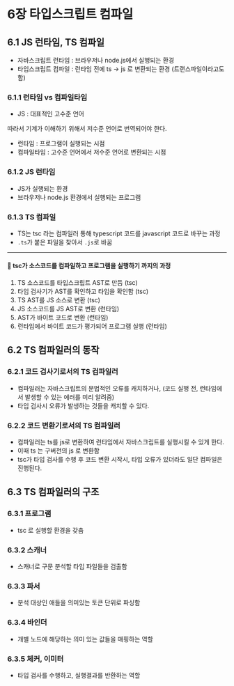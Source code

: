 # 6장 타입스크립트 컴파일

## 6.1 JS 런타임, TS 컴파일

- 자바스크립트 런타임 : 브라우저나 node.js에서 실행되는 환경
- 타입스크립트 컴파일 : 런타임 전에 ts -> js 로 변환되는 환경 (트랜스파일이라고도 함)

### 6.1.1 런타임 vs 컴파일타임

- JS : 대표적인 고수준 언어

따라서 기계가 이해하기 위해서 저수준 언어로 번역되어야 한다.

- 런타임 : 프로그램이 실행되는 시점
- 컴파일타임 : 고수준 언어에서 저수준 언어로 변환되는 시점

### 6.1.2 JS 런타임

- JS가 실행되는 환경
- 브라우저나 node.js 환경에서 실행되는 프로그램

### 6.1.3 TS 컴파일

- TS는 tsc 라는 컴파일러 통해 typescript 코드를 javascript 코드로 바꾸는 과정
- `.ts`가 붙은 파일을 찾아서 `.js`로 바꿈

---
#### 📝 tsc가 소스코드를 컴파일하고 프로그램을 실행하기 까지의 과정

1. TS 소스코드를 타입스크립트 AST로 만듬 (tsc)
2. 타입 검사기가 AST를 확인하고 타입을 확인함 (tsc)
3. TS AST를 JS 소스로 변환 (tsc)
4. JS 소스코드를 JS AST로 변환 (런타임)
5. AST가 바이트 코드로 변환 (런타임)
6. 런타임에서 바이트 코드가 평가되어 프로그램 실행 (런타임)


## 6.2 TS 컴파일러의 동작

### 6.2.1 코드 검사기로서의 TS 컴파일러

- 컴파일러는 자바스크립트의 문법적인 오류를 캐치하거나, (코드 실행 전, 런타임에서 발생할 수 있는 에러를 미리 알려줌)
- 타입 검사시 오류가 발생하는 것들을 캐치할 수 있다.

### 6.2.2 코드 변환기로서의 TS 컴파일러

- 컴파일러는 ts를 js로 변환하여 런타임에서 자바스크립트를 실행시킬 수 있게 한다.
- 이때 ts 는 구버전의 js 로 변환함
- tsc가 타입 검사를 수행 후 코드 변환 시작시, 타입 오류가 있더라도 일단 컴파일은 진행된다.

## 6.3 TS 컴파일러의 구조

### 6.3.1 프로그램

- tsc 로 실행할 환경을 갖춤

### 6.3.2 스캐너

- 스캐너로 구문 분석할 타입 파일들을 검출함

### 6.3.3 파서

- 분석 대상인 애들을 의미있는 토큰 단위로 파싱함

### 6.3.4 바인더

- 개별 노드에 해당하는 의미 있는 값들을 매핑하는 역할

### 6.3.5 체커, 이미터

- 타입 검사를 수행하고, 실행결과를 반환하는 역할
